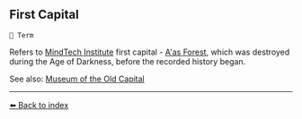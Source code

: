 ## First Capital

`📑 Term`

Refers to [MindTech Institute](https://zeithalt.github.io/r/mindtech_institute.html) first capital - [A'as Forest](https://zeithalt.github.io/r/aas_forest.html), which was destroyed during the Age of Darkness, before the recorded history began.

See also: [Museum of the Old Capital](https://zeithalt.github.io/r/museum_of_old_capital.html)


----------
[⬅️ Back to index](/index.md#5570_s)